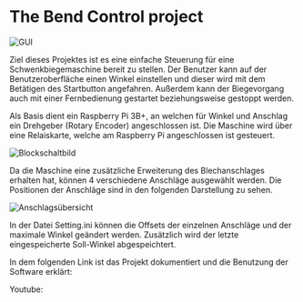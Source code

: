 The Bend Control project
=======================
![GUI](https://user-images.githubusercontent.com/74402649/173091997-91704721-b7f8-4ba4-814e-5833e5d7094b.png)

Ziel dieses Projektes ist es eine einfache Steuerung für eine Schwenkbiegemaschine bereit zu stellen. Der Benutzer kann auf der Benutzeroberfläche einen Winkel einstellen und dieser wird mit dem Betätigen des Startbutton angefahren. Außerdem kann der Biegevorgang auch mit einer Fernbedienung gestartet beziehungsweise gestoppt werden.

Als Basis dient ein Raspberry Pi 3B+, an welchen für Winkel und Anschlag ein Drehgeber (Rotary Encoder) angeschlossen ist. Die Maschine wird über eine Relaiskarte, welche am Raspberry Pi angeschlossen ist gesteuert.

![Blockschaltbild](https://user-images.githubusercontent.com/74402649/173093690-f0c3f352-85b0-4417-9725-6c1419003c65.png)

Da die Maschine eine zusätzliche Erweiterung des Blechanschlages erhalten hat, können 4 verschiedene Anschläge ausgewählt werden. Die Positionen der Anschläge sind in den folgenden Darstellung zu sehen.

![Anschlagsübersicht](https://user-images.githubusercontent.com/74402649/173094121-9cffd107-f323-4961-802a-e0d004216b90.png)

In der Datei Setting.ini können die Offsets der einzelnen Anschläge und der maximale Winkel geändert werden. Zusätzlich wird der letzte eingespeicherte Soll-Winkel abgespeichtert.

In dem folgenden Link ist das Projekt dokumentiert und die Benutzung der Software erklärt:

Youtube:



